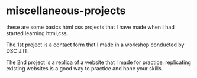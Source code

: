 # miscellaneous-projects
these are some basics html css projects that I have made when I had started learning html,css.

The 1st project is a contact form that I made in a workshop conducted by DSC JIIT.

The 2nd project is a replica of a website that I made for practice.
replicating existing websites is a good way to practice and hone your skills.

